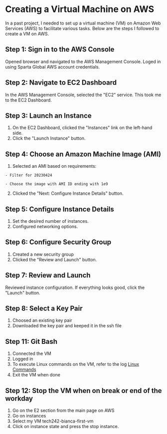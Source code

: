 # Creating a Virtual Machine on AWS

In a past project, I needed to set up a virtual machine (VM) on Amazon Web Services (AWS) to facilitate various tasks. Below are the steps I followed to create a VM on AWS.


## Step 1: Sign in to the AWS Console
Opened browser and navigated to the AWS Management Console. Loged in using Sparta Global AWS account credentials.

## Step 2: Navigate to EC2 Dashboard
In the AWS Management Console, selected the "EC2" service. This took me to the EC2 Dashboard.

## Step 3: Launch an Instance
1. On the EC2 Dashboard, clicked the "Instances" link on the left-hand side.
2. Click the "Launch Instance" button.

## Step 4: Choose an Amazon Machine Image (AMI)
1. Selected an AMI based on requirements:
 ```
- Filter for 20230424

- Choose the image with AMI ID ending with 1e9
 ```
2. Clicked the "Next: Configure Instance Details" button.

## Step 5: Configure Instance Details
1. Set the desired number of instances.
2. Configured networking options.


## Step 6: Configure Security Group
1. Created a new security group 
2. Clicked the "Review and Launch" button.

## Step 7: Review and Launch
Reviewed instance configuration. If everything looks good, click the "Launch" button.

## Step 8: Select  a Key Pair
1. Choosed an existing key pair 
2. Downloaded the key pair and keeped it in the ssh file

## Step 11: Git Bash
1. Connected the VM 
2. Logged in
3. To execute Linux commands on the VM, refer to the log [Linux Commands](LINUXcommands.md)
4. Exit the VM when done

## Step 12: Stop the VM when on break or end of the workday
1. Go on the E2 section from the main page on AWS
2. Go on instances
3. Select my VM tech242-bianca-first-vm
4. Click on instance state and press the stop instance.
